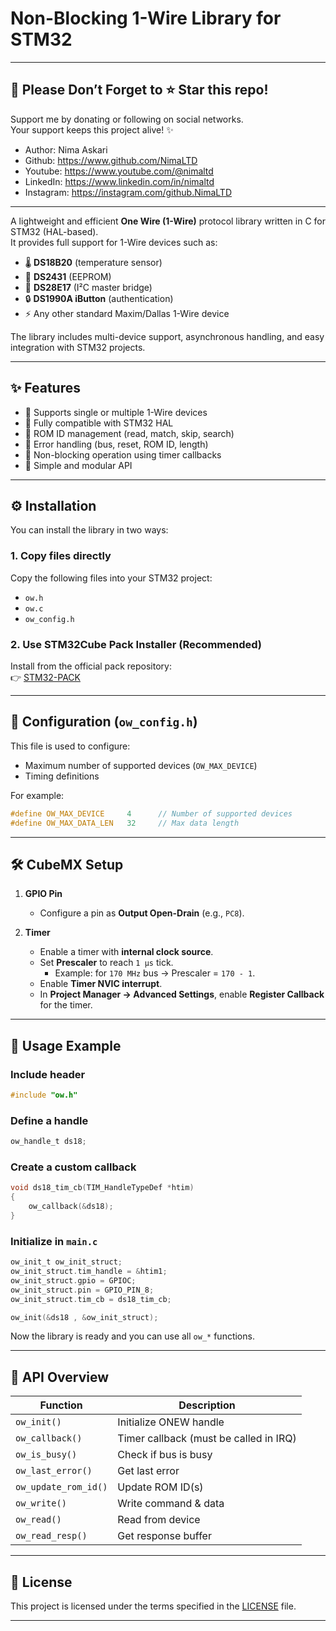 # Non-Blocking 1-Wire Library for STM32  
---  

## 💖 Please Don’t Forget to **⭐ Star** this repo!
Support me by donating or following on social networks.  
Your support keeps this project alive! ✨

-  Author:     Nima Askari  
-  Github:     https://www.github.com/NimaLTD
-  Youtube:    https://www.youtube.com/@nimaltd  
-  LinkedIn:   https://www.linkedin.com/in/nimaltd  
-  Instagram:  https://instagram.com/github.NimaLTD  
---

A lightweight and efficient **One Wire (1-Wire)** protocol library written in C for STM32 (HAL-based).  
It provides full support for 1-Wire devices such as:  

- 🌡️ **DS18B20** (temperature sensor)  
- 🔋 **DS2431** (EEPROM)  
- 🔐 **DS28E17** (I²C master bridge)  
- 🔒 **DS1990A iButton** (authentication)  
- ⚡ Any other standard Maxim/Dallas 1-Wire device  

The library includes multi-device support, asynchronous handling, and easy integration with STM32 projects.  

---

## ✨ Features

- 🔹 Supports single or multiple 1-Wire devices  
- 🔹 Fully compatible with STM32 HAL
- 🔹 ROM ID management (read, match, skip, search)  
- 🔹 Error handling (bus, reset, ROM ID, length)  
- 🔹 Non-blocking operation using timer callbacks  
- 🔹 Simple and modular API  

---

## ⚙️ Installation

You can install the library in two ways:

### 1. Copy files directly  
Copy the following files into your STM32 project:  
- `ow.h`  
- `ow.c`  
- `ow_config.h`  

### 2. Use STM32Cube Pack Installer (Recommended)  
Install from the official pack repository:  
👉 [STM32-PACK](https://github.com/nimaltd/STM32-PACK)  

---

## 🔧 Configuration (`ow_config.h`)

This file is used to configure:  
- Maximum number of supported devices (`OW_MAX_DEVICE`)  
- Timing definitions  

For example:  

```c
#define OW_MAX_DEVICE     4      // Number of supported devices
#define OW_MAX_DATA_LEN   32     // Max data length
```

---

## 🛠 CubeMX Setup

1. **GPIO Pin**  
   - Configure a pin as **Output Open-Drain** (e.g., `PC8`).  

2. **Timer**  
   - Enable a timer with **internal clock source**.  
   - Set **Prescaler** to reach `1 µs` tick.  
     - Example: for `170 MHz` bus → Prescaler = `170 - 1`.  
   - Enable **Timer NVIC interrupt**.  
   - In **Project Manager → Advanced Settings**, enable **Register Callback** for the timer.  

---

## 🚀 Usage Example

### Include header
```c
#include "ow.h"
```

### Define a handle
```c
ow_handle_t ds18;
```

### Create a custom callback
```c
void ds18_tim_cb(TIM_HandleTypeDef *htim)
{
    ow_callback(&ds18);
}
```

### Initialize in `main.c`
```c
ow_init_t ow_init_struct;
ow_init_struct.tim_handle = &htim1;
ow_init_struct.gpio = GPIOC;
ow_init_struct.pin = GPIO_PIN_8;
ow_init_struct.tim_cb = ds18_tim_cb;

ow_init(&ds18 , &ow_init_struct);
```

Now the library is ready and you can use all `ow_*` functions.  

---

## 🧰 API Overview

| Function | Description |
|----------|-------------|
| `ow_init()` | Initialize ONEW handle |
| `ow_callback()` | Timer callback (must be called in IRQ) |
| `ow_is_busy()` | Check if bus is busy |
| `ow_last_error()` | Get last error |
| `ow_update_rom_id()` | Update ROM ID(s) |
| `ow_write()` | Write command & data |
| `ow_read()` | Read from device |
| `ow_read_resp()` | Get response buffer |

---

## 📜 License

This project is licensed under the terms specified in the [LICENSE](./LICENSE.TXT) file.  

---
